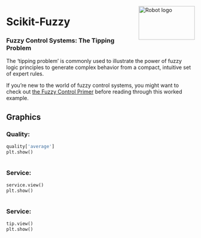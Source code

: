 <a href="https://pythonhosted.org/scikit-fuzzy/install.html"><img alt="Robot logo" src="https://pythonhosted.org/scikit-fuzzy/_static/img/logo.png" width = "150px" height = "90px" align= "right"/></a>
# Scikit-Fuzzy

### Fuzzy Control Systems: **The Tipping Problem**
The ‘tipping problem’ is commonly used to illustrate the power of fuzzy logic principles to generate complex behavior from a compact, intuitive set of expert rules.

If you’re new to the world of fuzzy control systems, you might want to check out [the Fuzzy Control Primer](https://pythonhosted.org/scikit-fuzzy/userguide/fuzzy_control_primer.html "the Fuzzy Control Primer") before reading through this worked example.

## Graphics 
### Quality:
```python
quality['average']
plt.show()
```
<a href="https://pythonhosted.org/scikit-fuzzy/_images/plot_tipping_problem_newapi_1.png"><img alt="" src="https://pythonhosted.org/scikit-fuzzy/_images/plot_tipping_problem_newapi_1.png" /></a>

### Service:
```python
service.view()
plt.show()
```
<a href="https://pythonhosted.org/scikit-fuzzy/_images/plot_tipping_problem_newapi_2.png"><img alt="" src="https://pythonhosted.org/scikit-fuzzy/_images/plot_tipping_problem_newapi_2.png" /></a>

### Service:
```python
tip.view()
plt.show()
```
<a href="https://pythonhosted.org/scikit-fuzzy/_images/plot_tipping_problem_newapi_3.png"><img alt="" src="https://pythonhosted.org/scikit-fuzzy/_images/plot_tipping_problem_newapi_3.png" /></a>

